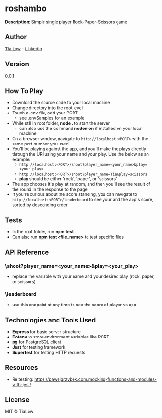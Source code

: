 # roshambo
**Description**: Simple single player Rock-Paper-Scissors game

## Author
[Tia Low](https://tialow.com/) - [LinkedIn](https://www.linkedin.com/in/tia-low/)

## Version
0.0.1

## How To Play

- Download the source code to your local machine
- Change directory into the root level
- Touch a .env file, add your PORT
  - see .envSamples for an example
- While still in root folder, **node .** to start the server
  - can also use the command **nodemon** if installed on your local machine
- On a browser window, navigate to `http://localhost:<PORT>` with the same port number you used
- You'll be playing against the app, and you'll make the plays directly through the URI using your name and your play. Use the below as an example:
  - `http://localhost:<PORT>/shoot?player_name=<your_name>&play=<your_play>`
  - `http://localhost:<PORT>/shoot?player_name=Tia&play=scissors`
  - **play** should be either 'rock', 'paper', or 'scissors'
- The app chooses it's play at random, and then you'll see the result of the round in the response to the page
- If you're curious about the score standing, you can navigate to `http://localhost:<PORT>/leaderboard` to see your and the app's score, sorted by descending order

## Tests
- In the root folder, run **npm test**
- Can also run **npm test \<file_name\>** to test specific files

## API Reference
### \shoot?player_name=\<your_name\>&play=\<your_play\>
- replace the variable with your name and your desired play (rock, paper, or scissors)

### \leaderboard
- use this endpoint at any time to see the score of player vs app

## Technologies and Tools Used
- **Express** for basic server structure
- **Dotenv** to store environment variables like PORT
- **pg** for PostgreSQL client
- **Jest** for testing framework
- **Supertest** for testing HTTP requests

## Resources
- Re testing: https://pawelgrzybek.com/mocking-functions-and-modules-with-jest/

## License
MIT &copy; TiaLow

